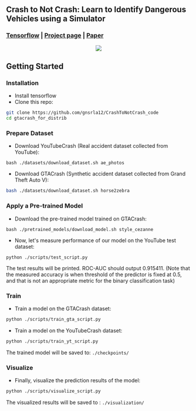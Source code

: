 ## Crash to Not Crash: Learn to Identify Dangerous Vehicles using a Simulator
### [Tensorflow](https://github.com/gnsrla12/CrashToNotCrash_code) | [Project page](https://sites.google.com/view/crash-to-not-crash) |   [Paper](http://csuh.kaist.ac.kr/Suh_Crash_AAAI.pdf)

<p align="center">
  <img src="movie.gif">
</p>

## Getting Started
### Installation
- Install tensorflow
- Clone this repo:
```bash
git clone https://github.com/gnsrla12/CrashToNotCrash_code
cd gtacrash_for_distrib
```

### Prepare Dataset
- Download YouTubeCrash (Real accident dataset collected from YouTube):
```
bash ./datasets/download_dataset.sh ae_photos
```
- Download GTACrash (Synthetic accident dataset collected from Grand Theft Auto V):
```bash
bash ./datasets/download_dataset.sh horse2zebra
```

### Apply a Pre-trained Model
- Download the pre-trained model trained on GTACrash:
```
bash ./pretrained_models/download_model.sh style_cezanne
```
- Now, let's measure performance of our model on the YouTube test dataset:
```
python ./scripts/test_script.py
```
The test results will be printed. ROC-AUC should output 0.915411. (Note that the measured accuracy is when threshold of the predictor is fixed at 0.5, and that is not an appropriate metric for the binary classification task)

### Train
- Train a model on the GTACrash dataset:
```bash
python ./scripts/train_gta_script.py
```

- Train a model on the YouTubeCrash dataset:
```bash
python ./scripts/train_yt_script.py
```

The trained model will be saved to: `./checkpoints/`

### Visualize
- Finally, visualize the prediction results of the model:
```bash
python ./scripts/visualize_script.py
```
The visualized results will be saved to : `./visualization/`


